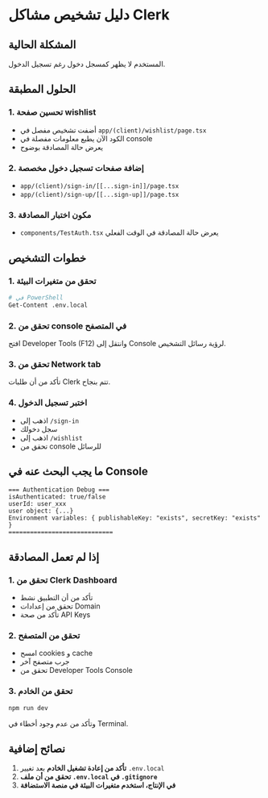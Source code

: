 # دليل تشخيص مشاكل Clerk

## المشكلة الحالية
المستخدم لا يظهر كمسجل دخول رغم تسجيل الدخول.

## الحلول المطبقة

### 1. تحسين صفحة wishlist
- أضفت تشخيص مفصل في `app/(client)/wishlist/page.tsx`
- الكود الآن يطبع معلومات مفصلة في console
- يعرض حالة المصادقة بوضوح

### 2. إضافة صفحات تسجيل دخول مخصصة
- `app/(client)/sign-in/[[...sign-in]]/page.tsx`
- `app/(client)/sign-up/[[...sign-up]]/page.tsx`

### 3. مكون اختبار المصادقة
- `components/TestAuth.tsx` يعرض حالة المصادقة في الوقت الفعلي

## خطوات التشخيص

### 1. تحقق من متغيرات البيئة
```bash
# في PowerShell
Get-Content .env.local
```

### 2. تحقق من console في المتصفح
افتح Developer Tools (F12) وانتقل إلى Console لرؤية رسائل التشخيص.

### 3. تحقق من Network tab
تأكد من أن طلبات Clerk تتم بنجاح.

### 4. اختبر تسجيل الدخول
- اذهب إلى `/sign-in`
- سجل دخولك
- اذهب إلى `/wishlist`
- تحقق من console للرسائل

## ما يجب البحث عنه في Console

```
=== Authentication Debug ===
isAuthenticated: true/false
userId: user_xxx
user object: {...}
Environment variables: { publishableKey: "exists", secretKey: "exists" }
=============================
```

## إذا لم تعمل المصادقة

### 1. تحقق من Clerk Dashboard
- تأكد من أن التطبيق نشط
- تحقق من إعدادات Domain
- تأكد من صحة API Keys

### 2. تحقق من المتصفح
- امسح cookies و cache
- جرب متصفح آخر
- تحقق من Developer Tools Console

### 3. تحقق من الخادم
```bash
npm run dev
```
وتأكد من عدم وجود أخطاء في Terminal.

## نصائح إضافية

1. **تأكد من إعادة تشغيل الخادم** بعد تغيير `.env.local`
2. **تحقق من أن ملف `.env.local` في `.gitignore`**
3. **في الإنتاج، استخدم متغيرات البيئة في منصة الاستضافة**
